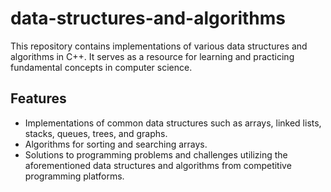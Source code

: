 # data-structures-and-algorithms
This repository contains implementations of various data structures and algorithms in C++. It serves as a resource for learning and practicing fundamental concepts in computer science. 

## Features

- Implementations of common data structures such as arrays, linked lists, stacks, queues, trees, and graphs.
- Algorithms for sorting and searching arrays.
- Solutions to programming problems and challenges utilizing the aforementioned data structures and algorithms from competitive programming platforms.
